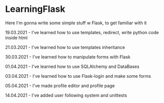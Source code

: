 # LearningFlask
Here I'm gonna write some simple stuff w Flask, to get familiar with it

19.03.2021 - I've learned how to use templates, redirect, write python code inside html 

21.03.2021 - I've learned how to use templates inheritance 

30.03.2021 - I've learned how to manipulate forms with Flask 

01.04.2021 - I've learned how to use SQLAlchemy and DataBases 

03.04.2021 - I've learned how to use Flask-login and make some forms 

05.04.2021 - I've made profile editor and profile page

14.04.2021 - I've added user following system and unittests
